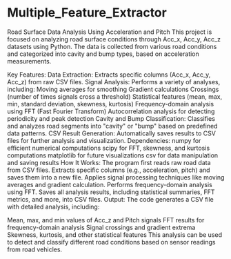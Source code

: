 # Multiple_Feature_Extractor
Road Surface Data Analysis Using Acceleration and Pitch
This project is focused on analyzing road surface conditions through Acc_x, Acc_y, Acc_z datasets using Python. The data is collected from various road conditions and categorized into cavity and bump types, based on acceleration measurements.

Key Features:
Data Extraction: Extracts specific columns (Acc_x, Acc_y, Acc_z) from raw CSV files.
Signal Analysis: Performs a variety of analyses, including:
Moving averages for smoothing
Gradient calculations
Crossings (number of times signals cross a threshold)
Statistical features (mean, max, min, standard deviation, skewness, kurtosis)
Frequency-domain analysis using FFT (Fast Fourier Transform)
Autocorrelation analysis for detecting periodicity and peak detection
Cavity and Bump Classification: Classifies and analyzes road segments into "cavity" or "bump" based on predefined data patterns.
CSV Result Generation: Automatically saves results to CSV files for further analysis and visualization.
Dependencies:
numpy for efficient numerical computations
scipy for FFT, skewness, and kurtosis computations
matplotlib for future visualizations
csv for data manipulation and saving results
How It Works:
The program first reads raw road data from CSV files.
Extracts specific columns (e.g., acceleration, pitch) and saves them into a new file.
Applies signal processing techniques like moving averages and gradient calculation.
Performs frequency-domain analysis using FFT.
Saves all analysis results, including statistical summaries, FFT metrics, and more, into CSV files.
Output:
The code generates a CSV file with detailed analysis, including:

Mean, max, and min values of Acc_z and Pitch signals
FFT results for frequency-domain analysis
Signal crossings and gradient extrema
Skewness, kurtosis, and other statistical features
This analysis can be used to detect and classify different road conditions based on sensor readings from road vehicles.
